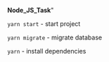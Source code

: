 **Node_JS_Task**"

`yarn start` - start project

`yarn migrate` - migrate database

`yarn` - install dependencies
